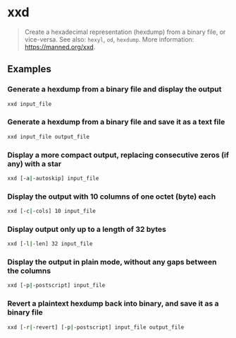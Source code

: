 # xxd

> Create a hexadecimal representation (hexdump) from a binary file, or vice-versa. See also: `hexyl`, `od`, `hexdump`. More information: <https://manned.org/xxd>.

## Examples

### Generate a hexdump from a binary file and display the output

```bash
xxd input_file
```

### Generate a hexdump from a binary file and save it as a text file

```bash
xxd input_file output_file
```

### Display a more compact output, replacing consecutive zeros (if any) with a star

```bash
xxd [-a|-autoskip] input_file
```

### Display the output with 10 columns of one octet (byte) each

```bash
xxd [-c|-cols] 10 input_file
```

### Display output only up to a length of 32 bytes

```bash
xxd [-l|-len] 32 input_file
```

### Display the output in plain mode, without any gaps between the columns

```bash
xxd [-p|-postscript] input_file
```

### Revert a plaintext hexdump back into binary, and save it as a binary file

```bash
xxd [-r|-revert] [-p|-postscript] input_file output_file
```
